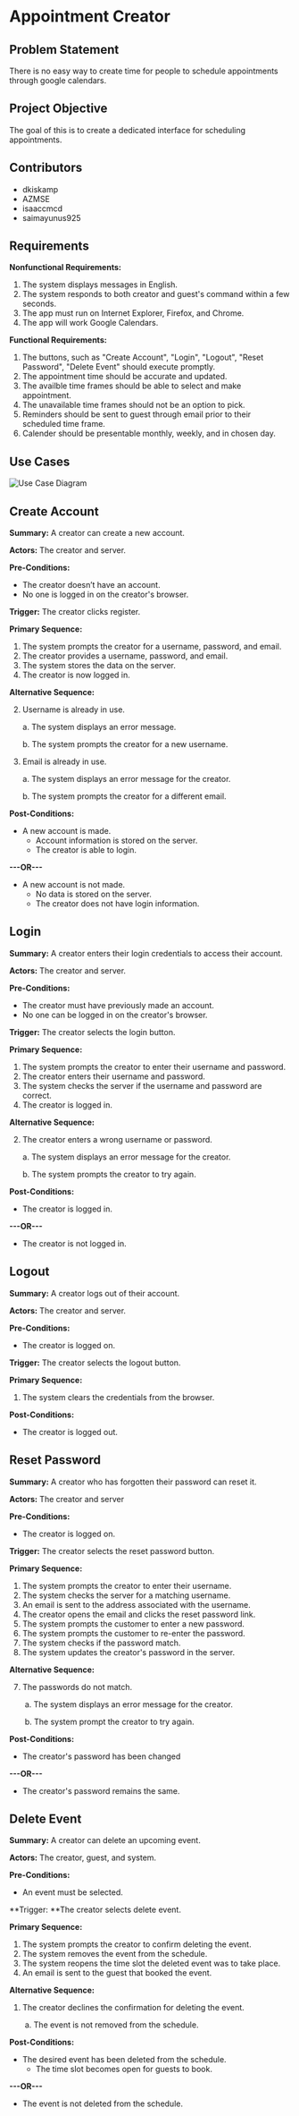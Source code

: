 # Appointment Creator

## Problem Statement

There is no easy way to create time for people to schedule appointments through google calendars. 

## Project Objective

The goal of this is to create a dedicated interface for scheduling appointments.

## Contributors

* dkiskamp
* AZMSE
* isaaccmcd
* saimayunus925

## Requirements
**Nonfunctional Requirements:**

1. The system displays messages in English.
2. The system responds to both creator and guest's command within a few seconds.
3. The app must run on Internet Explorer, Firefox, and Chrome.
4. The app will work Google Calendars.

**Functional Requirements:**

1. The buttons, such as "Create Account", "Login", "Logout", "Reset Password", "Delete Event" should execute promptly. 
2. The appointment time should be accurate and updated.
3. The availble time frames should be able to select and make appointment.
4. The unavailable time frames should not be an option to pick.
5. Reminders should be sent to guest through email prior to their scheduled time frame.
6. Calender should be presentable monthly, weekly, and in chosen day.

## Use Cases

![Use Case Diagram](img/use-case-diagram.png)

## Create Account

**Summary:** A creator can create a new account.

**Actors:** The creator and server.

**Pre-Conditions:** 

* The creator doesn’t have an account.
* No one is logged in on the creator's browser.

**Trigger:** The creator clicks register.

**Primary Sequence:** 

1. The system prompts the creator for a username, password, and email.
2. The creator provides a username, password, and email.
3. The system stores the data on the server.
4. The creator is now logged in.

**Alternative Sequence:**

2. Username is already in use.

   a. The system displays an error message.

   b. The system prompts the creator for a new username.

2. Email is already in use.

   a. The system displays an error message for the creator.

   b. The system prompts the creator for a different email.

**Post-Conditions:**

* A new account is made.
  * Account information is stored on the server.
  * The creator is able to login.

**---OR---**

* A new account is not made.
  * No data is stored on the server.
  * The creator does not have login information.



## Login

**Summary:** A creator enters their login credentials to access their account.

**Actors:** The creator and server. 

**Pre-Conditions:** 

* The creator must have previously made an account.
* No one can be logged in on the creator's browser.

**Trigger:** The creator selects the login button.

**Primary Sequence:**

1. The system prompts the creator to enter their username and password.
2. The creator enters their username and password.
3. The system checks the server if the username and password are correct.
4. The creator is logged in.

**Alternative Sequence:**

2. The creator enters a wrong username or password.

   a. The system displays an error message for the creator.

   b. The system prompts the creator to try again.

**Post-Conditions:**

* The creator is logged in.

**---OR---**

* The creator is not logged in.



## Logout

**Summary:** A creator logs out of their account.

**Actors:** The creator and server.

**Pre-Conditions:**

* The creator is logged on.

**Trigger:** The creator selects the logout button.

**Primary Sequence:**

1. The system clears the credentials from the browser.

**Post-Conditions:**

* The creator is logged out.



## Reset Password

**Summary:** A creator who has forgotten their password can reset it.

**Actors:** The creator and server

**Pre-Conditions:**

* The creator is logged on.

**Trigger:** The creator selects the reset password button.

**Primary Sequence:**

1. The system prompts the creator to enter their username.
2. The system checks the server for a matching username.
3. An email is sent to the address associated with the username. 
4. The creator opens the email and clicks the reset password link.
5. The system prompts the customer to enter a new password.
6. The system prompts the customer to re-enter the password.
7. The system checks if the password match.
8. The system updates the creator's password in the server.

**Alternative Sequence:**

7. The passwords do not match.

   ​	a. The system displays an error message for the creator.

   ​	b. The system prompt the creator to try again.

**Post-Conditions:**

* The creator's password has been changed

**---OR---**

* The creator's password remains the same.



## Delete Event

**Summary:** A creator can delete an upcoming event.

**Actors:** The creator, guest, and system.

**Pre-Conditions:**

* An event must be selected.

**Trigger: **The creator selects delete event.

**Primary Sequence:**

1. The system prompts the creator to confirm deleting the event.
2. The system removes the event from the schedule.
3. The system reopens the time slot the deleted event was to take place.
4. An email is sent to the guest that booked the event.

**Alternative Sequence:**

1. The creator declines the confirmation for deleting the event.

   ​	a. The event is not removed from the schedule.

**Post-Conditions:**

* The desired event has been deleted from the schedule.
  * The time slot becomes open for guests to book.

**---OR---**

* The event is not deleted from the schedule.
